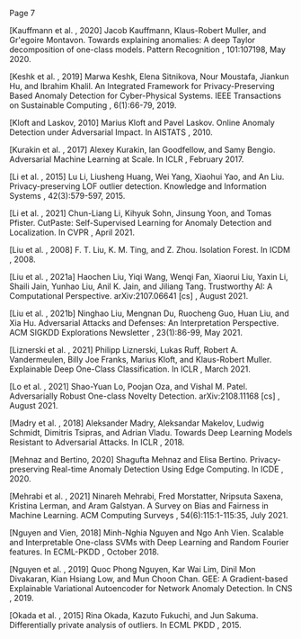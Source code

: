 Page 7

[Kauffmann et al. , 2020] Jacob Kauffmann, Klaus-Robert Muller, and Gr'egoire Montavon. Towards explaining anomalies: A deep Taylor decomposition of one-class models. Pattern Recognition , 101:107198, May 2020.

[Keshk et al. , 2019] Marwa Keshk, Elena Sitnikova, Nour Moustafa, Jiankun Hu, and Ibrahim Khalil. An Integrated Framework for Privacy-Preserving Based Anomaly Detection for Cyber-Physical Systems. IEEE Transactions on Sustainable Computing , 6(1):66-79, 2019.

[Kloft and Laskov, 2010] Marius Kloft and Pavel Laskov. Online Anomaly Detection under Adversarial Impact. In AISTATS , 2010.

[Kurakin et al. , 2017] Alexey Kurakin, Ian Goodfellow, and Samy Bengio. Adversarial Machine Learning at Scale. In ICLR , February 2017.

[Li et al. , 2015] Lu Li, Liusheng Huang, Wei Yang, Xiaohui Yao, and An Liu. Privacy-preserving LOF outlier detection. Knowledge and Information Systems , 42(3):579-597, 2015.

[Li et al. , 2021] Chun-Liang Li, Kihyuk Sohn, Jinsung Yoon, and Tomas Pfister. CutPaste: Self-Supervised Learning for Anomaly Detection and Localization. In CVPR , April 2021.

[Liu et al. , 2008] F. T. Liu, K. M. Ting, and Z. Zhou. Isolation Forest. In ICDM , 2008.

[Liu et al. , 2021a] Haochen Liu, Yiqi Wang, Wenqi Fan, Xiaorui Liu, Yaxin Li, Shaili Jain, Yunhao Liu, Anil K. Jain, and Jiliang Tang. Trustworthy AI: A Computational Perspective. arXiv:2107.06641 [cs] , August 2021.

[Liu et al. , 2021b] Ninghao Liu, Mengnan Du, Ruocheng Guo, Huan Liu, and Xia Hu. Adversarial Attacks and Defenses: An Interpretation Perspective. ACM SIGKDD Explorations Newsletter , 23(1):86-99, May 2021.

[Liznerski et al. , 2021] Philipp Liznerski, Lukas Ruff, Robert A. Vandermeulen, Billy Joe Franks, Marius Kloft, and Klaus-Robert Muller. Explainable Deep One-Class Classification. In ICLR , March 2021.

[Lo et al. , 2021] Shao-Yuan Lo, Poojan Oza, and Vishal M. Patel. Adversarially Robust One-class Novelty Detection. arXiv:2108.11168 [cs] , August 2021.

[Madry et al. , 2018] Aleksander Madry, Aleksandar Makelov, Ludwig Schmidt, Dimitris Tsipras, and Adrian Vladu. Towards Deep Learning Models Resistant to Adversarial Attacks. In ICLR , 2018.

[Mehnaz and Bertino, 2020] Shagufta Mehnaz and Elisa Bertino. Privacy-preserving Real-time Anomaly Detection Using Edge Computing. In ICDE , 2020.

[Mehrabi et al. , 2021] Ninareh Mehrabi, Fred Morstatter, Nripsuta Saxena, Kristina Lerman, and Aram Galstyan. A Survey on Bias and Fairness in Machine Learning. ACM Computing Surveys , 54(6):115:1-115:35, July 2021.

[Nguyen and Vien, 2018] Minh-Nghia Nguyen and Ngo Anh Vien. Scalable and Interpretable One-class SVMs with Deep Learning and Random Fourier features. In ECML-PKDD , October 2018.

[Nguyen et al. , 2019] Quoc Phong Nguyen, Kar Wai Lim, Dinil Mon Divakaran, Kian Hsiang Low, and Mun Choon Chan. GEE: A Gradient-based Explainable Variational Autoencoder for Network Anomaly Detection. In CNS , 2019.

[Okada et al. , 2015] Rina Okada, Kazuto Fukuchi, and Jun Sakuma. Differentially private analysis of outliers. In ECML PKDD , 2015.